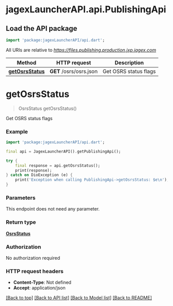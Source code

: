 # jagexLauncherAPI.api.PublishingApi

## Load the API package
```dart
import 'package:jagexLauncherAPI/api.dart';
```

All URIs are relative to *https://files.publishing.production.jxp.jagex.com*

Method | HTTP request | Description
------------- | ------------- | -------------
[**getOsrsStatus**](PublishingApi.md#getosrsstatus) | **GET** /osrs/osrs.json | Get OSRS status flags


# **getOsrsStatus**
> OsrsStatus getOsrsStatus()

Get OSRS status flags

### Example
```dart
import 'package:jagexLauncherAPI/api.dart';

final api = JagexLauncherAPI().getPublishingApi();

try {
    final response = api.getOsrsStatus();
    print(response);
} catch on DioException (e) {
    print('Exception when calling PublishingApi->getOsrsStatus: $e\n');
}
```

### Parameters
This endpoint does not need any parameter.

### Return type

[**OsrsStatus**](OsrsStatus.md)

### Authorization

No authorization required

### HTTP request headers

 - **Content-Type**: Not defined
 - **Accept**: application/json

[[Back to top]](#) [[Back to API list]](../README.md#documentation-for-api-endpoints) [[Back to Model list]](../README.md#documentation-for-models) [[Back to README]](../README.md)

